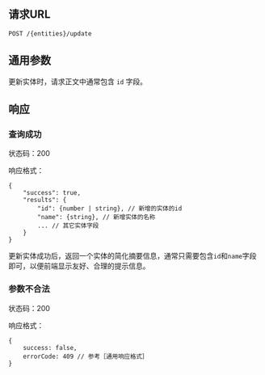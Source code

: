 ## 请求URL

    POST /{entities}/update

## 通用参数

更新实体时，请求正文中通常包含 `id` 字段。

## 响应

### 查询成功

状态码：200

响应格式：

    {
        "success": true,
		"results": {
			"id": {number | string}, // 新增的实体的id
	        "name": {string}, // 新增实体的名称
	        ... // 其它实体字段
		}
    }

更新实体成功后，返回一个实体的简化摘要信息，通常只需要包含`id`和`name`字段即可，以便前端显示友好、合理的提示信息。

### 参数不合法

状态码：200

响应格式：

    {
        success: false,
        errorCode: 409 // 参考［通用响应格式］
    }
